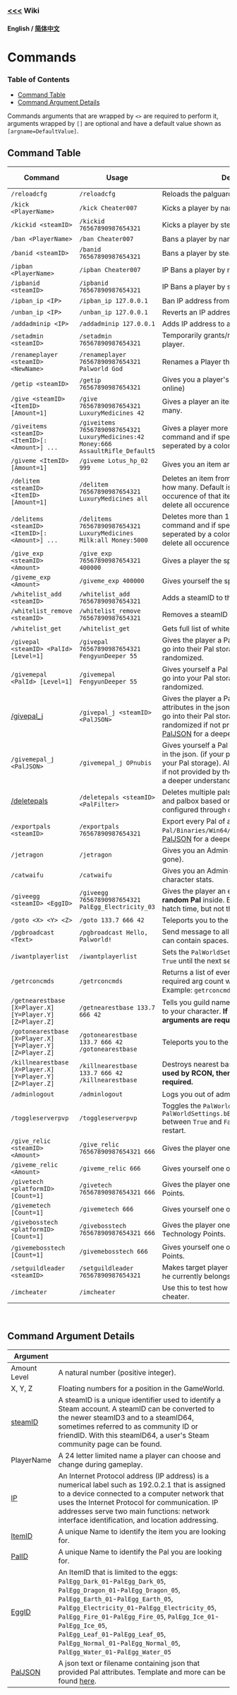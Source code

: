 ### [<<<](../README.md) Wiki

#### English / [简体中文](./README_ZH_CN.md)

# Commands

### Table of Contents
- [Command Table](#command-table)
- [Command Argument Details](#command-argument-details)

Commands arguments that are wrapped by `<>` are required to perform it, arguments wrapped by `[]` are optional and have a default value shown as `[argname=DefaultValue]`.

## Command Table
|Command|Usage|Description|Admin Only|Chat|RCON|
|-------|-------|-----------|----------|----|----|
|`/reloadcfg`|`/reloadcfg`|Reloads the palguard config file.|X|X|X|
|`/kick <PlayerName>`|`/kick Cheater007`|Kicks a player by name from the server.|X|X|X|
|`/kickid <steamID>`|`/kickid 76567890987654321`|Kicks a player by steamID from the server.|X|X|X|
|`/ban <PlayerName>`|`/ban Cheater007`|Bans a player by name from the server.|X|X|X|
|`/banid <steamID>`|`/banid 76567890987654321`|Bans a player by steamID from the server.|X|X|X|
|`/ipban <PlayerName>`|`/ipban Cheater007`|IP Bans a player by name from the server.|X|X|X|
|`/ipbanid <steamID>`|`/ipbanid 76567890987654321`|IP Bans a player by steamID from the server.|X|X|X|
|`/ipban_ip <IP>`|`/ipban_ip 127.0.0.1`|Ban IP address from joining the server.|X|X|X|
|`/unban_ip <IP>`|`/unban_ip 127.0.0.1`|Reverts an IP address Ban.|X|X|X|
|`/addadminip <IP>`|`/addadminip 127.0.0.1`|Adds IP address to admin whitelist.|X|X|X|
|`/setadmin <steamID>`|`/setadmin 76567890987654321`|Temporarily grants/revokes admin from a player.|X|X|X|
|`/renameplayer <steamID> <NewName>`|`/renameplayer 76567890987654321 Palworld God`|Renames a Player that is currently online.|X|X|X|
|`/getip <steamID>`|`/getip 76567890987654321`|Gives you a player's IP address. (Must be online)|X|X|X|
|`/give <steamID> <ItemID> [Amount=1]`|`/give 76567890987654321 LuxuryMedicines 42`|Gives a player an item and if specified how many.|X|X|X|
|`/giveitems <steamID> <ItemID>[:<Amount>] ...`|`/giveitems 76567890987654321 LuxuryMedicines:42 Money:666 AssaultRifle_Default5`|Gives a player more than 1 item in one command and if specified how many of each seperated by a colon.|X|X|X|
|`/giveme <ItemID> [Amount=1]`|`/giveme Lotus_hp_02 999`|Gives you an item and if specified how many.|X|X| |
|`/delitem <steamID> <ItemID> [Amount=1]`|`/delitem 76567890987654321 LuxuryMedicines all`|Deletes an item from a player and if specified how many. Default is `1` which will delete only 1 occurence of that item. Use `all` instead of `1` to delete all occurences.|X|X|X|
 |`/delitems <steamID> <ItemID>[:<Amount>] ...`|`/delitems 76567890987654321 LuxuryMedicines Milk:all Money:5000`|Deletes more than 1 item from a player in one command and if specified how many of each seperated by a colon. Use `all` instead of `1` to delete all occurences.|X|X|X|
|`/give_exp <steamID> <Amount>`|`/give_exp 76567890987654321 400000`|Gives a player the specified amount of EXP.|X|X|X|
|`/giveme_exp <Amount>`|`/giveme_exp 400000`|Gives yourself the specified amount of EXP.|X|X| |
|`/whitelist_add <steamID>`|`/whitelist_add 76567890987654321`|Adds a steamID to the whitelist.|X|X|X|
|`/whitelist_remove <steamID>`|`/whitelist_remove 76567890987654321`|Removes a steamID from the whitelist.|X|X|X|
|`/whitelist_get`|`/whitelist_get`|Gets full list of whitelisted players.|X|X|X|
|`/givepal <steamID> <PalId> [Level=1]`|`/givepal 76567890987654321 FengyunDeeper 55`|Gives the player a Pal (if their party is full, it will go into their Pal storage). All attributes are randomized.|X|X|X|
|`/givemepal <PalId> [Level=1]`|`/givemepal FengyunDeeper 55`|Gives yourself a Pal (if your party is full, it will go into your Pal storage). All attributes are randomized.|X|X| |
|[/givepal_j](givepal_j.md)|`/givepal_j <steamID> <PalJSON>`|Gives the player a Pal with the provided attributes in the json. (if their party is full, it will go into their Pal storage). All attributes are randomized if not provided by the json file. See [PalJSON](../Files/PalJSON.md#json-file-template) for a deeper understanding.|X|X|X|
|`/givemepal_j <PalJSON>`|`/givemepal_j OPnubis`|Gives yourself a Pal with the provided attributes in the json. (if your party is full, it will go into your Pal storage). All attributes are randomized if not provided by the json file. See [PalJSON](../Files/PalJSON.md#json-file-template) for a deeper understanding.|X|X| |
|[/deletepals](deletepals.md)|`/deletepals <steamID> <PalFilter>`|Deletes multiple pals from a player's palteam and palbox based on a filter, which can be configured through command arguments.|X|X|X|
|`/exportpals <steamID>`|`/exportpals 76567890987654321`|Export every Pal of a player to a json file at `Pal/Binaries/Win64/palguard/pals/`. See [PalJSON](../Files/PalJSON.md#json-file-template) for a deeper understanding.|X|X|X|
|`/jetragon`|`/jetragon`|Gives you an Admin-Jetragon Pal (it's faaas.... gone).|X|X||
|`/catwaifu`|`/catwaifu`|Gives you an Admin-Cat-Waifu that buffs your character stats.|X|X||
|`/giveegg <steamID> <EggID>`|`/giveegg 76567890987654321 PalEgg_Electricity_03`|Gives the player an egg **with a completely random Pal** inside. Egg type only affects the hatch time, but not the Pal inside.|X|X|X|
|`/goto <X> <Y> <Z>`|`/goto 133.7 666 42`|Teleports you to the provided location.|X|X||
|`/pgbroadcast <Text>`|`/pgbroadcast Hello, Palworld!`|Send message to all player in the server that can contain spaces.|X|X|X|
|`/iwantplayerlist`|`/iwantplayerlist`|Sets the `PalWorldSettings.bShowPlayerList` to `True` until the next server restart.|X|X|X|
|`/getrconcmds`|`/getrconcmds`|Returns a list of every command with the required arg count which is usable by RCON. Example: `getrconcmds:1;giveegg:2;give:2;`|X| |X|
|`/getnearestbase [X=Player.X] [Y=Player.Y] [Z=Player.Z]`|`/getnearestbase 133.7 666 42`|Tells you guild name which owns base nearest to your character. **If used by RCON, then all 3 arguments are required.**|X|X|X|
|`/gotonearestbase [X=Player.X] [Y=Player.Y] [Z=Player.Z]`|`/gotonearestbase 133.7 666 42`<br>`/gotonearestbase`|Teleports you to the nearest base.|X|X| |
|`/killnearestbase [X=Player.X] [Y=Player.Y] [Z=Player.Z]`|`/killnearestbase 133.7 666 42`<br>`/killnearestbase`|Destroys nearest base. (Use with caution). **If used by RCON, then all 3 arguments are required.**|X|X|X|
|`/adminlogout`|`/adminlogout`|Logs you out of admin mode.|X|X|X|
|`/toggleserverpvp`|`/toggleserverpvp`|Toggles the `PalWorldSettings.bIsPvP` and `PalWorldSettings.bEnablePlayerToPlayerDamage` between `True` and `False` until the next server restart.|X|X|X|
|`/give_relic <steamID> <Amount>`|`/give_relic 76567890987654321 666`|Gives the player one or more Lifmunk Effigies.|X|X|X|
|`/giveme_relic <Amount>`|`/giveme_relic 666`|Gives yourself one or more Lifmunk Effigies.|X|X| |
|`/givetech <platformID> [Count=1]`|`/givetech 76567890987654321 666`|Gives the player one or more Technology Points.|X|X|X|
|`/givemetech [Count=1]`|`/givemetech 666`|Gives yourself one or more Technology Points.|X|X| |
|`/givebosstech  <platformID> [Count=1]`|`/givebosstech 76567890987654321 666`|Gives the player one or more Ancient Technology Points.|X|X|X|
|`/givemebosstech [Count=1]`|`/givemebosstech 666`|Gives yourself one or more Ancient Technology Points.|X|X| |
|`/setguildleader <steamID>`|`/setguildleader 76567890987654321`|Makes target player the guild leader of the guild he currently belongs to.|X|X|X|
|`/imcheater`|`/imcheater`|Use this to test how your server response to a cheater.|X|X|X|

<br>

## Command Argument Details
|Argument| |
|--------|-|
|Amount<br>Level|A natural number (positive integer).|
|X, Y, Z|Floating numbers for a position in the GameWorld.|
|[steamID](https://steamid.io)|A steamID is a unique identifier used to identify a Steam account. A steamID can be converted to the newer steamID3 and to a steamID64, sometimes referred to as community ID or friendID. With this steamID64, a user's Steam community page can be found.|
|PlayerName|A 24 letter limited name a player can choose and change during gameplay.|
|[IP](https://en.wikipedia.org/wiki/IP_address)|An Internet Protocol address (IP address) is a numerical label such as 192.0.2.1 that is assigned to a device connected to a computer network that uses the Internet Protocol for communication. IP addresses serve two main functions: network interface identification, and location addressing.|
|[ItemID](https://pwmodding.wiki/docs/game-data/item-table)|A unique Name to identify the item you are looking for.|
|[PalID](https://pwmodding.wiki/docs/game-data/monster-table)|A unique Name to identify the Pal you are looking for.|
|[EggID](https://pwmodding.wiki/docs/game-data/item-table)|An ItemID that is limited to the eggs:<br>`PalEgg_Dark_01`-`PalEgg_Dark_05`, `PalEgg_Dragon_01`-`PalEgg_Dragon_05`,<br>`PalEgg_Earth_01`-`PalEgg_Earth_05`, `PalEgg_Electricity_01`-`PalEgg_Electricity_05`,<br>`PalEgg_Fire_01`-`PalEgg_Fire_05`, `PalEgg_Ice_01`-`PalEgg_Ice_05`,<br>`PalEgg_Leaf_01`-`PalEgg_Leaf_05`, `PalEgg_Normal_01`-`PalEgg_Normal_05`,<br>`PalEgg_Water_01`-`PalEgg_Water_05`|
|[PalJSON](../Files/PalJSON.md#json-file-template)|A json text or filename containing json that provided Pal attributes. Template and more can be found [here](../Files/PalJSON.md#template).|
